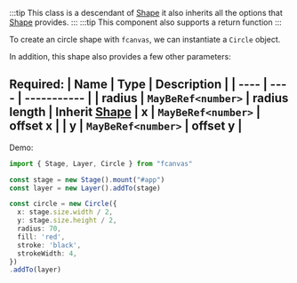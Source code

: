 :::tip
This class is a descendant of [Shape](/shape) it also inherits all the options that [Shape](/shape) provides.
:::
:::tip
This component also supports a return function
:::

To create an circle shape with `fcanvas`, we can instantiate a `Circle` object.


In addition, this shape also provides a few other parameters:

Required:
| Name | Type | Description |
| ---- | ---- | ----------- |
| radius | `MayBeRef<number>` | radius length |
**Inherit [Shape](/shape)**
| x | `MayBeRef<number>` | offset x |
| y | `MayBeRef<number>` | offset y |
---------------------------------------------------------------

Demo:
```ts
import { Stage, Layer, Circle } from "fcanvas"

const stage = new Stage().mount("#app")
const layer = new Layer().addTo(stage)

const circle = new Circle({
  x: stage.size.width / 2,
  y: stage.size.height / 2,
  radius: 70,
  fill: 'red',
  stroke: 'black',
  strokeWidth: 4,
})
.addTo(layer)
```
<Preview />